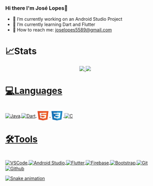 ### Hi there I'm José Lopes👋

- 🔭 I’m currently working on an Android Studio Project
- 🌱 I’m currently learning Dart and Flutter
- 📩 How to reach me: joselopes5589@gmail.com

<h1>📈Stats</h1>
<div align="center">
  <a href="https://github.com/joselopes04/joselopes04">
   <img height="180em" src="https://github-readme-stats.vercel.app/api?username=joselopes04&theme=dracula"/>
  <img height="180em" src="https://github-readme-stats.vercel.app/api/top-langs/?username=joselopes04&layout=compact&langs_count=16&theme=dracula"/>
</div>
  
  <h1>💻Languages</h1>
  <div style="display: inline_block"><br>
  <img align="center" alt="Java" height="30" width="40" src="https://cdn.jsdelivr.net/gh/devicons/devicon/icons/java/java-original-wordmark.svg">
  <img align="center" alt="Dart" height="30" width="40" src="https://cdn.jsdelivr.net/gh/devicons/devicon/icons/dart/dart-original.svg">
  <img align="center" alt="HTML" height="30" width="40" src="https://raw.githubusercontent.com/devicons/devicon/master/icons/html5/html5-original.svg">
  <img align="center" alt="CSS" height="30" width="40" src="https://raw.githubusercontent.com/devicons/devicon/master/icons/css3/css3-original.svg">
  <img align="center" alt="C" height="30" width="40" src="https://cdn.jsdelivr.net/gh/devicons/devicon/icons/c/c-original.svg">
    
  <h1>🛠Tools</h1>
  <div style="display: inline_block"><br>
  <img align="center" alt="VSCode" height="30" width="40" src="https://cdn.jsdelivr.net/gh/devicons/devicon/icons/vscode/vscode-original-wordmark.svg"> 
  <img align="center" alt="Android Studio" height="30" width="40" src="https://cdn.jsdelivr.net/gh/devicons/devicon/icons/androidstudio/androidstudio-original.svg">
  <img  align="center" alt="Flutter" height="30" width="40" src="https://cdn.jsdelivr.net/gh/devicons/devicon/icons/flutter/flutter-original.svg" />
  <img align="center" alt="Firebase" height="30" width="40" src="https://cdn.jsdelivr.net/gh/devicons/devicon/icons/firebase/firebase-plain-wordmark.svg">
  <img align="center" alt="Bootstrap" height="30" width="40" src="https://cdn.jsdelivr.net/gh/devicons/devicon/icons/bootstrap/bootstrap-original-wordmark.svg">
  <img align="center" alt="Git" height="30" width="40" src="https://cdn.jsdelivr.net/gh/devicons/devicon/icons/git/git-original-wordmark.svg"> 
  <img align="center" alt="Github" height="30" width="40" src="https://cdn.jsdelivr.net/gh/devicons/devicon/icons/github/github-original.svg">
    
<div> 
  
  ![Snake animation](https://github.com/joselopes04/joselopes04/blob/output/github-contribution-grid-snake.svg)
</div>

